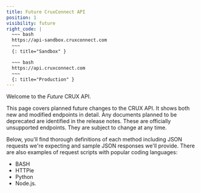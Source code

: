 ```yaml
---
title: Future CruxConnect API
position: 1
visibility: future
right_code: |
  ~~~ bash
  https://api-sandbox.cruxconnect.com
  ~~~
  {: title="Sandbox" }

  ~~~ bash
  https://api.cruxconnect.com
  ~~~
  {: title="Production" }
---
```


Welcome to the *Future* CRUX API.

This page covers planned future changes to the CRUX API.  It shows both new and modified endpoints in detail.
Any documents planned to be deprecated are identified in the release notes.
These are officially unsupported endpoints.
They are subject to change at any time.

Below, you'll find thorough definitions of each method including JSON requests we're
expecting and sample JSON responses we'll provide.
There are also examples of request scripts with popular coding languages:
* BASH
* HTTPie
* Python
* Node.js.

